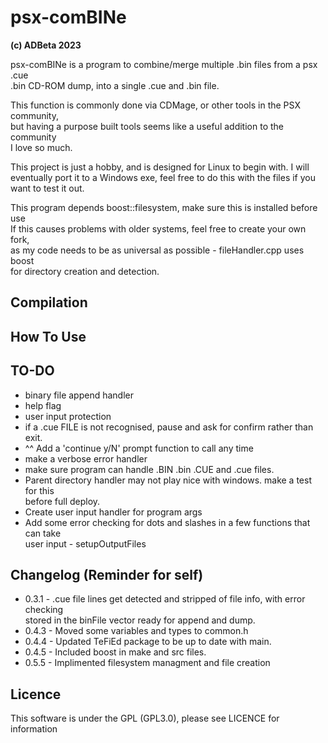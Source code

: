 # psx-comBINe
<b> (c) ADBeta 2023 </b>  

psx-comBINe is a program to combine/merge multiple .bin files from a psx .cue  
.bin CD-ROM dump, into a single .cue and .bin file.  

This function is commonly done via CDMage, or other tools in the PSX community,  
but having a purpose built tools seems like a useful addition to the community  
I love so much.  

This project is just a hobby, and is designed for Linux to begin with. I will  
eventually port it to a Windows exe, feel free to do this with the files if you  
want to test it out.  

This program depends boost::filesystem, make sure this is installed before use  
If this causes problems with older systems, feel free to create your own fork,  
as my code needs to be as universal as possible - fileHandler.cpp uses boost  
for directory creation and detection.  

## Compilation

## How To Use

## TO-DO
* binary file append handler
* help flag
* user input protection
* if a .cue FILE is not recognised, pause and ask for confirm rather than exit.
* ^^ Add a 'continue y/N' prompt function to call any time
* make a verbose error handler
* make sure program can handle .BIN .bin .CUE and .cue files.
* Parent directory handler may not play nice with windows. make a test for this  
before full deploy.  
* Create user input handler for program args
* Add some error checking for dots and slashes in a few functions that can take  
user input - setupOutputFiles  

## Changelog (Reminder for self)
* 0.3.1 - .cue file lines get detected and stripped of file info, with error  
checking  
stored in the binFile vector ready for append and dump.
* 0.4.3 - Moved some variables and types to common.h
* 0.4.4 - Updated TeFiEd package to be up to date with main.
* 0.4.5 - Included boost in make and src files. 
* 0.5.5 - Implimented filesystem managment and file creation

## Licence
This software is under the GPL (GPL3.0), please see LICENCE for information  
